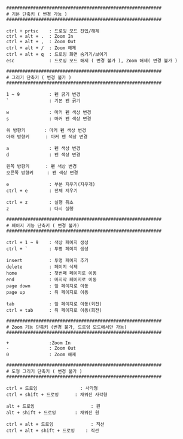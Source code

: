 <pre>
<code>
##########################################################
# 기본 단축키 ( 변경 가능 )
##########################################################

ctrl + prtsc	: 드로잉 모드 진입/해제
ctrl + alt + .	: Zoom In  
ctrl + alt + ,	: Zoom Out
ctrl + alt + /	: Zoom 해제
ctrl + alt + q	: 드로잉 화면 숨기기/보이기
esc				: 드로잉 모드 해제 ( 변경 불가 ), Zoom 해제( 변경 불가 )

##########################################################
# 그리기 단축키 ( 변경 불가 )
##########################################################

1 ~ 9			: 펜 굵기 변경
`				: 기본 펜 굵기

w				: 마커 펜 색상 변경
s				: 마커 펜 색상 변경

위 방향키		: 마커 펜 색상 변경
아래 방향키		: 마커 펜 색상 변경

a				: 펜 색상 변경
d				: 펜 색상 변경 

왼쪽 방향키		: 펜 색상 변경
오른쪽 방향키		: 펜 색상 변경

e				: 부분 지우기(지우개)
ctrl + e		: 전체 지우기

ctrl + z		: 실행 취소 
z				: 다시 실행 

##########################################################
# 페이지 기능 단축키 ( 변경 불가)
##########################################################

ctrl + 1 ~ 9	: 색상 페이지 생성
ctrl + `		: 투명 페이지 생성

insert			: 투명 페이지 추가 
delete			: 페이지 삭제
home			: 첫번째 페이지로 이동
end				: 마지막 페이지로 이동
page down		: 앞 페이지로 이동 
page up			: 뒤 페이지로 이동 

tab				: 앞 페이지로 이동(회전)
ctrl + tab		: 뒤 페이지로 이동(회전)

##########################################################
# Zoom 기능 단축키 (변경 불가, 드로잉 모드에서만 가능)
##########################################################

+				:Zoom In 
-				: Zoom Out 
0				: Zoom 해제 

##########################################################
# 도형 그리기 단축키 ( 변경 불가 )
##########################################################

ctrl + 드로잉				  : 사각형
ctrl + shift + 드로잉 		: 채워진 사각형

alt + 드로잉					  : 원
alt + shift + 드로잉 		: 채워진 원

ctrl + alt + 드로잉 			  : 직선
ctrl + alt + shift + 드로잉 	: 직선
</code>
</pre>

